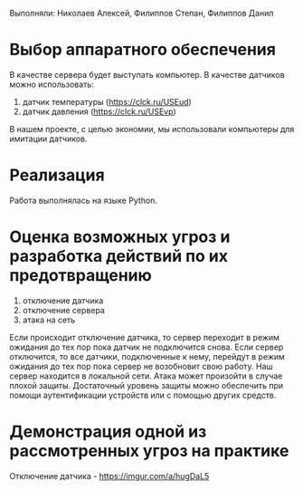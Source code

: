 Выполняли: Николаев Алексей, Филиппов Степан, Филиппов Данил
# Выбор аппаратного обеспечения
В качестве сервера будет выступать компьютер.
В качестве датчиков можно использовать:
1. датчик температуры (https://clck.ru/USEud)
2. датчик давления (https://clck.ru/USEvp)

В нашем проекте, с целью экономии, мы использовали компьютеры для имитации датчиков.
# Реализация
Работа выполнялась на языке Python.
# Оценка возможных угроз и разработка действий по их предотвращению
1. отключение датчика
2. отключение сервера
3. атака на сеть

Если происходит отключение датчика, то сервер переходит в режим ожидания до тех пор пока датчик не подключится снова.
Если сервер отключится, то все датчики, подключенные к нему, перейдут в режим ожидания до тех пор пока сервер не возобновит свою работу. 
Наш сервер находится в локальной сети. Атака может произойти в случае плохой защиты. Достаточный уровень защиты можно обеспечить при помощи аутентификации устройств или с помощью других средств. 
# Демонстрация одной из рассмотренных угроз на практике
Отключение датчика - https://imgur.com/a/hugDaL5
